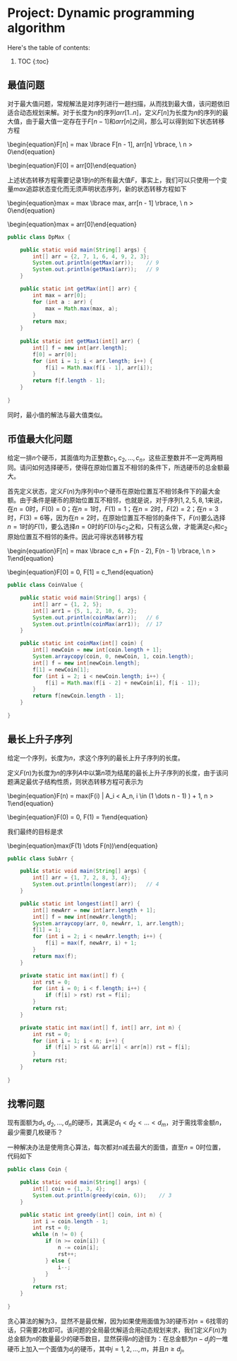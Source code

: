 # Project: Dynamic programming algorithm

Here's the table of contents:

1. TOC
{:toc}

## 最值问题

对于最大值问题，常规解法是对序列进行一趟扫描，从而找到最大值，该问题依旧适合动态规划来解。对于长度为$n$的序列$arr[1..n]$，定义$F[n]$为长度为$n$的序列的最大值，由于最大值一定存在于$F[n - 1]$和$arr[n]$之间，那么可以得到如下状态转移方程

\begin{equation}F[n] = max \lbrace F[n - 1], arr[n] \rbrace, \ n > 0\end{equation}

\begin{equation}F[0] = arr[0]\end{equation}

上述状态转移方程需要记录$1$到$n$的所有最大值$F$，事实上，我们可以只使用一个变量$max$追踪状态变化而无须声明状态序列，新的状态转移方程如下

\begin{equation}max = max \lbrace max, arr[n - 1] \rbrace, \ n > 0\end{equation}

\begin{equation}max = arr[0]\end{equation}

```java
public class DpMax {

    public static void main(String[] args) {
        int[] arr = {2, 7, 1, 6, 4, 9, 2, 3};
        System.out.println(getMax(arr));    // 9
        System.out.println(getMax1(arr));   // 9
    }

    public static int getMax(int[] arr) {
        int max = arr[0];
        for (int a : arr) {
            max = Math.max(max, a);
        }
        return max;
    }
    
    public static int getMax1(int[] arr) {
        int[] f = new int[arr.length];
        f[0] = arr[0];
        for (int i = 1; i < arr.length; i++) {
            f[i] = Math.max(f[i - 1], arr[i]);
        }
        return f[f.length - 1];
    }
    
}
```

同时，最小值的解法与最大值类似。

## 币值最大化问题

给定一排$n$个硬币，其面值均为正整数$c_1, c_2, \dots , c_n$，这些正整数并不一定两两相同。请问如何选择硬币，使得在原始位置互不相邻的条件下，所选硬币的总金额最大。

首先定义状态，定义$F(n)$为序列中$n$个硬币在原始位置互不相邻条件下的最大金额。由于条件是硬币的原始位置互不相邻，也就是说，对于序列$1, 2, 5, 8, 1$来说，在$n = 0$时，$F(0) = 0$；在$n = 1$时，$F(1) = 1$；在$n = 2$时，$F(2) = 2$；在$n = 3$时，$F(3) = 6$等，因为在$n = 2$时，在原始位置互不相邻的条件下，$F(n)$要么选择$n = 1$时的$F(1)$，要么选择$n = 0$时的$F(0)$与$c_2$之和，只有这么做，才能满足$c_1$和$c_2$原始位置互不相邻的条件。因此可得状态转移方程

\begin{equation}F[n] = max \lbrace c_n + F(n - 2), F(n - 1) \rbrace, \ n > 1\end{equation}

\begin{equation}F[0] = 0, F[1] = c_1\end{equation}

```java
public class CoinValue {

    public static void main(String[] args) {
        int[] arr = {1, 2, 5};
        int[] arr1 = {5, 1, 2, 10, 6, 2};
        System.out.println(coinMax(arr));   // 6
        System.out.println(coinMax(arr1));  // 17
    }

    public static int coinMax(int[] coin) {
        int[] newCoin = new int[coin.length + 1];
        System.arraycopy(coin, 0, newCoin, 1, coin.length);
        int[] f = new int[newCoin.length];
        f[1] = newCoin[1];
        for (int i = 2; i < newCoin.length; i++) {
            f[i] = Math.max(f[i - 2] + newCoin[i], f[i - 1]);
        }
        return f[newCoin.length - 1];
    }
    
}
```

## 最长上升子序列

给定一个序列，长度为$n$，求这个序列的最长上升子序列的长度。

定义$F(n)$为长度为$n$的序列$A$中以第$n$项为结尾的最长上升子序列的长度，由于该问题满足最优子结构性质，则状态转移方程可表示为

\begin{equation}F(n) = max(F(i) \| A_i < A_n, i \in (1 \dots n - 1) ) + 1, n > 1\end{equation}

\begin{equation}F(0) = 0, F(1) = 1\end{equation}

我们最终的目标是求

\begin{equation}max(F(1) \dots F(n))\end{equation}

```java
public class SubArr {

    public static void main(String[] args) {
        int[] arr = {1, 7, 2, 8, 3, 4};
        System.out.println(longest(arr));   // 4
    }

    public static int longest(int[] arr) {
        int[] newArr = new int[arr.length + 1];
        int[] f = new int[newArr.length];
        System.arraycopy(arr, 0, newArr, 1, arr.length);
        f[1] = 1;
        for (int i = 2; i < newArr.length; i++) {
            f[i] = max(f, newArr, i) + 1;
        }
        return max(f);
    }

    private static int max(int[] f) {
        int rst = 0;
        for (int i = 0; i < f.length; i++) {
            if (f[i] > rst) rst = f[i];
        }
        return rst;
    }

    private static int max(int[] f, int[] arr, int n) {
        int rst = 0;
        for (int i = 1; i < n; i++) {
            if (f[i] > rst && arr[i] < arr[n]) rst = f[i];
        }
        return rst;
    }
    
}
```

## 找零问题

现有面额为$d_1, d_2, \dots, d_n$的硬币，其满足$d_1 < d_2 < \dots < d_m$，对于需找零金额$n$，最少需要几枚硬币？

一种解决办法是使用贪心算法，每次都对$n$减去最大的面值，直至$n = 0$时位置，代码如下

```java
public class Coin {

    public static void main(String[] args) {
        int[] coin = {1, 3, 4};
        System.out.println(greedy(coin, 6));    // 3
    }

    public static int greedy(int[] coin, int n) {
        int i = coin.length - 1;
        int rst = 0;
        while (n != 0) {
            if (n >= coin[i]) {
                n -= coin[i];
                rst++;
            } else {
                i--;
            }
        }
        return rst;
    }
    
}
```

贪心算法的解为$3$，显然不是最优解，因为如果使用面值为$3$的硬币对$n = 6$找零的话，只需要$2$枚即可。该问题的全局最优解适合用动态规划来求，我们定义$F(n)$为总金额为$n$的数量最少的硬币数目，显然获得$n$的途径为：在总金额为$n - d_j$的一堆硬币上加入一个面值为$d_j$的硬币，其中$j = 1, 2, \dots, m$，并且$n \ge d_j$。
